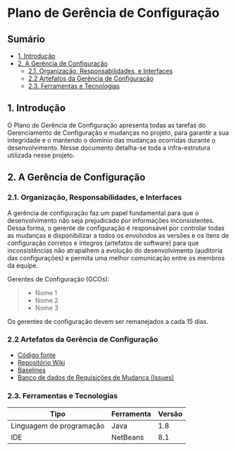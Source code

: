Plano de Gerência de Configuração
=================================

Sumário
-------

<!-- TOC depthFrom:2 depthTo:4 withLinks:1 updateOnSave:1 orderedList:0 -->

- [1. Introdução](#1-introduo)
- [2. A Gerência de Configuração](#2-a-gerncia-de-configurao)
	- [2.1. Organização, Responsabilidades, e Interfaces](#21-organizao-responsabilidades-e-interfaces)
	- [2.2 Artefatos da Gerência de Configuração](#22-artefatos-da-gerncia-de-configurao)
	- [2.3. Ferramentas e Tecnologias](#23-ferramentas-e-tecnologias)

<!-- /TOC -->

## 1. Introdução
O Plano de Gerência de Configuração apresenta todas as tarefas do
Gerenciamento de Configuração e mudanças no projeto, para garantir a sua
integridade e o mantendo o domínio das mudanças ocorridas durante o
desenvolvimento. Nesse documento detalha-se toda a infra-estrutura
utilizada nesse projeto.

## 2. A Gerência de Configuração
### 2.1. Organização, Responsabilidades, e Interfaces
A gerência de configuração faz um papel fundamental para que o
desenvolvimento não seja prejudicado por informações inconsistentes.
Dessa forma, o gerente de configuração é responsável por controlar todas
as mudanças e disponibilizar a todos os envolvidos as versões e os itens
de configuração corretos e íntegros (artefatos de software) para que
inconsistências não atrapalhem a evolução do desenvolvimento (auditoria
das configurações) e permita uma melhor comunicação entre os membros da
equipe.

Gerentes de Configuração (GCOs):

> * Nome 1
> * Nome 2
> * Nome 3

Os gerentes de configuração devem ser remanejados a cada 15 dias.

### 2.2 Artefatos da Gerência de Configuração

* [Código fonte](../)
* [Repositório Wiki](./)
* [Baselines](../releases)
* [Banco de dados de Requisições de Mudança (Issues)](../issues)

### 2.3. Ferramentas e Tecnologias

| Tipo | Ferramenta | Versão |
|------|------------|--------|
| Linguagem de programação | Java | 1.8 |
| IDE | NetBeans | 8.1 |
